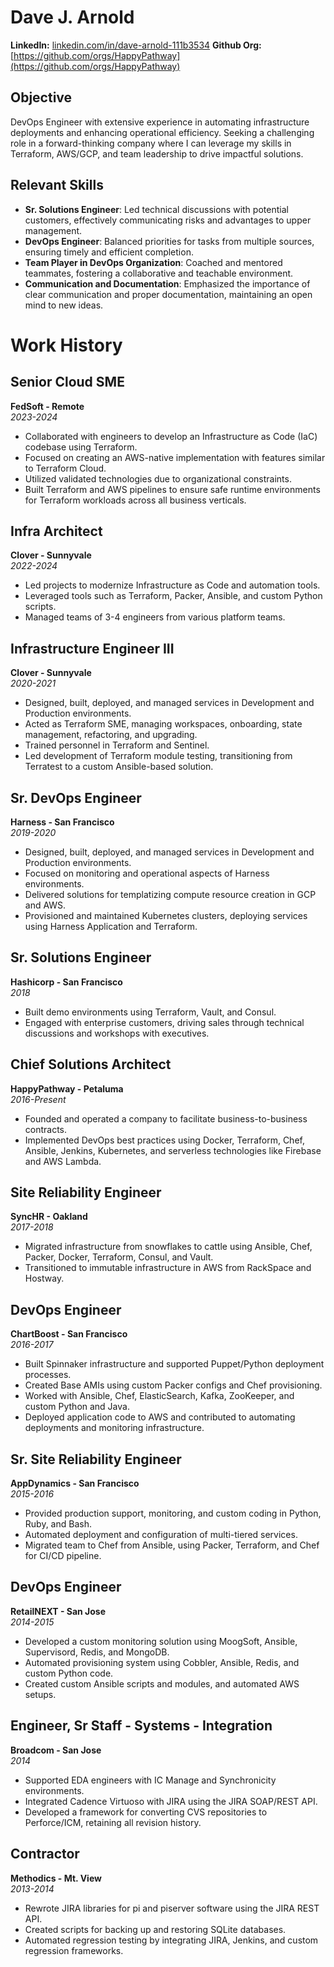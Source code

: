 # Dave J. Arnold
**LinkedIn:** [linkedin.com/in/dave-arnold-111b3534](https://www.linkedin.com/in/dave-arnold-111b3534)
**Github Org:** [https://github.com/orgs/HappyPathway](https://github.com/orgs/HappyPathway)
## Objective
DevOps Engineer with extensive experience in automating infrastructure deployments and enhancing operational efficiency. Seeking a challenging role in a forward-thinking company where I can leverage my skills in Terraform, AWS/GCP, and team leadership to drive impactful solutions.

## Relevant Skills
- **Sr. Solutions Engineer**: Led technical discussions with potential customers, effectively communicating risks and advantages to upper management.
- **DevOps Engineer**: Balanced priorities for tasks from multiple sources, ensuring timely and efficient completion.
- **Team Player in DevOps Organization**: Coached and mentored teammates, fostering a collaborative and teachable environment.
- **Communication and Documentation**: Emphasized the importance of clear communication and proper documentation, maintaining an open mind to new ideas.

# Work History  
## Senior Cloud SME
**FedSoft - Remote**  
*2023-2024*

- Collaborated with engineers to develop an Infrastructure as Code (IaC) codebase using Terraform.
- Focused on creating an AWS-native implementation with features similar to Terraform Cloud.
- Utilized validated technologies due to organizational constraints.
- Built Terraform and AWS pipelines to ensure safe runtime environments for Terraform workloads across all business verticals.

## Infra Architect
**Clover - Sunnyvale**  
*2022-2024*

- Led projects to modernize Infrastructure as Code and automation tools.
- Leveraged tools such as Terraform, Packer, Ansible, and custom Python scripts.
- Managed teams of 3-4 engineers from various platform teams.

## Infrastructure Engineer III
**Clover - Sunnyvale**  
*2020-2021*

- Designed, built, deployed, and managed services in Development and Production environments.
- Acted as Terraform SME, managing workspaces, onboarding, state management, refactoring, and upgrading.
- Trained personnel in Terraform and Sentinel.
- Led development of Terraform module testing, transitioning from Terratest to a custom Ansible-based solution.

## Sr. DevOps Engineer
**Harness - San Francisco**  
*2019-2020*

- Designed, built, deployed, and managed services in Development and Production environments.
- Focused on monitoring and operational aspects of Harness environments.
- Delivered solutions for templatizing compute resource creation in GCP and AWS.
- Provisioned and maintained Kubernetes clusters, deploying services using Harness Application and Terraform.

## Sr. Solutions Engineer
**Hashicorp - San Francisco**  
*2018*

- Built demo environments using Terraform, Vault, and Consul.
- Engaged with enterprise customers, driving sales through technical discussions and workshops with executives.

## Chief Solutions Architect
**HappyPathway - Petaluma**  
*2016-Present*

- Founded and operated a company to facilitate business-to-business contracts.
- Implemented DevOps best practices using Docker, Terraform, Chef, Ansible, Jenkins, Kubernetes, and serverless technologies like Firebase and AWS Lambda.

## Site Reliability Engineer
**SyncHR - Oakland**  
*2017-2018*

- Migrated infrastructure from snowflakes to cattle using Ansible, Chef, Packer, Docker, Terraform, Consul, and Vault.
- Transitioned to immutable infrastructure in AWS from RackSpace and Hostway.

## DevOps Engineer
**ChartBoost - San Francisco**  
*2016-2017*

- Built Spinnaker infrastructure and supported Puppet/Python deployment processes.
- Created Base AMIs using custom Packer configs and Chef provisioning.
- Worked with Ansible, Chef, ElasticSearch, Kafka, ZooKeeper, and custom Python and Java.
- Deployed application code to AWS and contributed to automating deployments and monitoring infrastructure.

## Sr. Site Reliability Engineer
**AppDynamics - San Francisco**  
*2015-2016*

- Provided production support, monitoring, and custom coding in Python, Ruby, and Bash.
- Automated deployment and configuration of multi-tiered services.
- Migrated team to Chef from Ansible, using Packer, Terraform, and Chef for CI/CD pipeline.

## DevOps Engineer
**RetailNEXT - San Jose**  
*2014-2015*

- Developed a custom monitoring solution using MoogSoft, Ansible, Supervisord, Redis, and MongoDB.
- Automated provisioning system using Cobbler, Ansible, Redis, and custom Python code.
- Created custom Ansible scripts and modules, and automated AWS setups.

## Engineer, Sr Staff - Systems - Integration
**Broadcom - San Jose**  
*2014*

- Supported EDA engineers with IC Manage and Synchronicity environments.
- Integrated Cadence Virtuoso with JIRA using the JIRA SOAP/REST API.
- Developed a framework for converting CVS repositories to Perforce/ICM, retaining all revision history.

## Contractor
**Methodics - Mt. View**  
*2013-2014*

- Rewrote JIRA libraries for pi and piserver software using the JIRA REST API.
- Created scripts for backing up and restoring SQLite databases.
- Automated regression testing by integrating JIRA, Jenkins, and custom regression frameworks.
